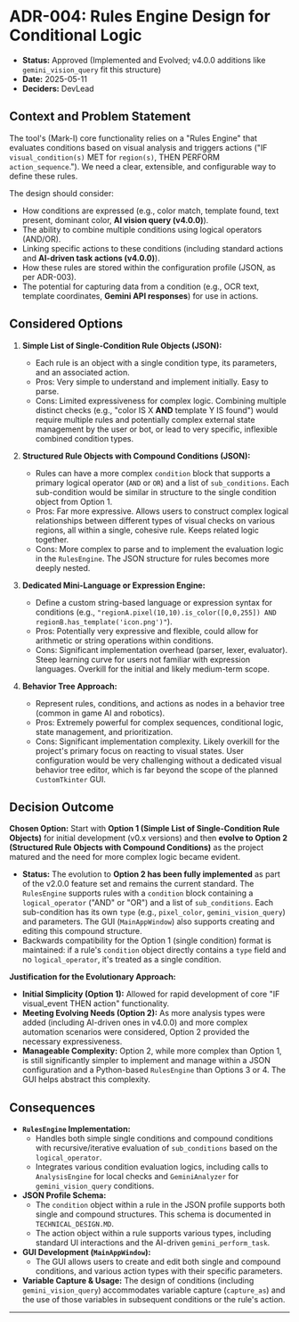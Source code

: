 # ADR-004: Rules Engine Design for Conditional Logic

*   **Status:** Approved (Implemented and Evolved; v4.0.0 additions like `gemini_vision_query` fit this structure)
*   **Date:** 2025-05-11
*   **Deciders:** DevLead

## Context and Problem Statement

The tool's (Mark-I) core functionality relies on a "Rules Engine" that evaluates conditions based on visual analysis and triggers actions ("IF `visual_condition(s)` MET for `region(s)`, THEN PERFORM `action_sequence`."). We need a clear, extensible, and configurable way to define these rules.

The design should consider:
*   How conditions are expressed (e.g., color match, template found, text present, dominant color, **AI vision query (v4.0.0)**).
*   The ability to combine multiple conditions using logical operators (AND/OR).
*   Linking specific actions to these conditions (including standard actions and **AI-driven task actions (v4.0.0)**).
*   How these rules are stored within the configuration profile (JSON, as per ADR-003).
*   The potential for capturing data from a condition (e.g., OCR text, template coordinates, **Gemini API responses**) for use in actions.

## Considered Options

1.  **Simple List of Single-Condition Rule Objects (JSON):**
    *   Each rule is an object with a single condition type, its parameters, and an associated action.
    *   Pros: Very simple to understand and implement initially. Easy to parse.
    *   Cons: Limited expressiveness for complex logic. Combining multiple distinct checks (e.g., "color IS X **AND** template Y IS found") would require multiple rules and potentially complex external state management by the user or bot, or lead to very specific, inflexible combined condition types.

2.  **Structured Rule Objects with Compound Conditions (JSON):**
    *   Rules can have a more complex `condition` block that supports a primary logical operator (`AND` or `OR`) and a list of `sub_conditions`. Each sub-condition would be similar in structure to the single condition object from Option 1.
    *   Pros: Far more expressive. Allows users to construct complex logical relationships between different types of visual checks on various regions, all within a single, cohesive rule. Keeps related logic together.
    *   Cons: More complex to parse and to implement the evaluation logic in the `RulesEngine`. The JSON structure for rules becomes more deeply nested.

3.  **Dedicated Mini-Language or Expression Engine:**
    *   Define a custom string-based language or expression syntax for conditions (e.g., `"regionA.pixel(10,10).is_color([0,0,255]) AND regionB.has_template('icon.png')"`).
    *   Pros: Potentially very expressive and flexible, could allow for arithmetic or string operations within conditions.
    *   Cons: Significant implementation overhead (parser, lexer, evaluator). Steep learning curve for users not familiar with expression languages. Overkill for the initial and likely medium-term scope.

4.  **Behavior Tree Approach:**
    *   Represent rules, conditions, and actions as nodes in a behavior tree (common in game AI and robotics).
    *   Pros: Extremely powerful for complex sequences, conditional logic, state management, and prioritization.
    *   Cons: Significant implementation complexity. Likely overkill for the project's primary focus on reacting to visual states. User configuration would be very challenging without a dedicated visual behavior tree editor, which is far beyond the scope of the planned `CustomTkinter` GUI.

## Decision Outcome

**Chosen Option:** Start with **Option 1 (Simple List of Single-Condition Rule Objects)** for initial development (v0.x versions) and then **evolve to Option 2 (Structured Rule Objects with Compound Conditions)** as the project matured and the need for more complex logic became evident.

*   **Status:** The evolution to **Option 2 has been fully implemented** as part of the v2.0.0 feature set and remains the current standard. The `RulesEngine` supports rules with a `condition` block containing a `logical_operator` ("AND" or "OR") and a list of `sub_conditions`. Each sub-condition has its own `type` (e.g., `pixel_color`, `gemini_vision_query`) and parameters. The GUI (`MainAppWindow`) also supports creating and editing this compound structure.
*   Backwards compatibility for the Option 1 (single condition) format is maintained: if a rule's `condition` object directly contains a `type` field and no `logical_operator`, it's treated as a single condition.

**Justification for the Evolutionary Approach:**
*   **Initial Simplicity (Option 1):** Allowed for rapid development of core "IF visual_event THEN action" functionality.
*   **Meeting Evolving Needs (Option 2):** As more analysis types were added (including AI-driven ones in v4.0.0) and more complex automation scenarios were considered, Option 2 provided the necessary expressiveness.
*   **Manageable Complexity:** Option 2, while more complex than Option 1, is still significantly simpler to implement and manage within a JSON configuration and a Python-based `RulesEngine` than Options 3 or 4. The GUI helps abstract this complexity.

## Consequences

*   **`RulesEngine` Implementation:**
    *   Handles both simple single conditions and compound conditions with recursive/iterative evaluation of `sub_conditions` based on the `logical_operator`.
    *   Integrates various condition evaluation logics, including calls to `AnalysisEngine` for local checks and `GeminiAnalyzer` for `gemini_vision_query` conditions.
*   **JSON Profile Schema:**
    *   The `condition` object within a rule in the JSON profile supports both single and compound structures. This schema is documented in `TECHNICAL_DESIGN.MD`.
    *   The action object within a rule supports various types, including standard UI interactions and the AI-driven `gemini_perform_task`.
*   **GUI Development (`MainAppWindow`):**
    *   The GUI allows users to create and edit both single and compound conditions, and various action types with their specific parameters.
*   **Variable Capture & Usage:** The design of conditions (including `gemini_vision_query`) accommodates variable capture (`capture_as`) and the use of those variables in subsequent conditions or the rule's action.

---
